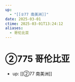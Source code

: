 ```yaml
---
up:
  - "[[②77 南美洲]]"
date: 2025-03-01
ctime: 2025-03-01T13:24:12
aliases:
  - 哥伦比亚
---
```


# ②775 哥伦比亚

- up: [[②77 南美洲]]
